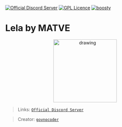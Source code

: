 [![Official Discord Server](https://discordapp.com/api/guilds/864367089102749726/embed.png)](https://discord.gg/43zapTjgvm)
[![GPL Licence](https://badges.frapsoft.com/os/gpl/gpl.svg?v=103)](LICENSE)
<a href="https://github.com/leyla-developers/Leyla">
    <img src="https://img.shields.io/tokei/lines/github/leyla-developers/Leyla?color=blue&label=Lines%20of%20code&logo=github&logoColor=blue" alt="boosty">
</a>
# <b>Lela by MATVE</b> 

<p align="center">
    <img src="https://cdn.discordapp.com/attachments/930326081972621312/1140270865758552144/bot_avatar.png" alt="drawing" width="200"/>
</p>

>Links: [`Official Discord Server`](https://discord.gg/43zapTjgvm)

>Creator: [`govnocoder`](https://discord.com/users/598387707311554570)
